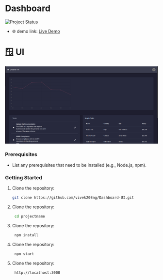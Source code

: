 # Dashboard
![Project Status](https://img.shields.io/badge/Status-In%20Progress-yellow)

- 🌐 demo link: [Live Demo](https://dashboard-ui-seven-ruddy.vercel.app/)


# 🪟 UI

![ui](screenshots/1.png) 

### Prerequisites

- List any prerequisites that need to be installed (e.g., Node.js, npm).

### Getting Started

1. Clone the repository:
   ```bash
   git clone https://github.com/vivek20Eng/Dashboard-UI.git
2. Clone the repository:
   ```bash  
    cd projectname
3. Clone the repository:
   ```bash  
    npm install
4. Clone the repository:
   ```bash  
    npm start
5. Clone the repository:
   ```bash  
    http://localhost:3000
